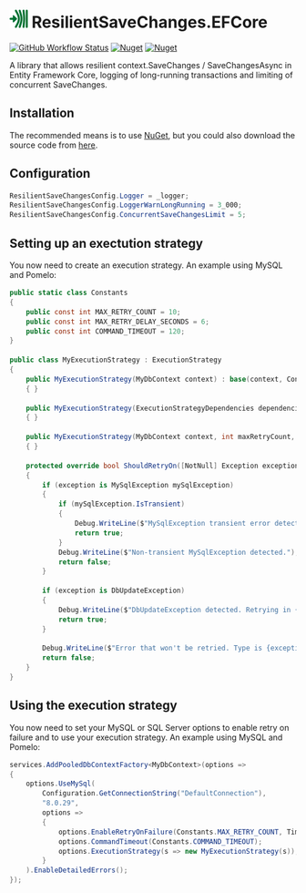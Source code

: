 # ![ResilientSaveChanges.EFCore](https://raw.githubusercontent.com/MarkCiliaVincenti/ResilientSaveChanges.EFCore/master/logo32.png) ResilientSaveChanges.EFCore
 [![GitHub Workflow Status](https://img.shields.io/github/workflow/status/MarkCiliaVincenti/ResilientSaveChanges.EFCore/.NET?logo=github&style=for-the-badge)](https://actions-badge.atrox.dev/MarkCiliaVincenti/ResilientSaveChanges.EFCore/goto?ref=master) [![Nuget](https://img.shields.io/nuget/v/ResilientSaveChanges.EFCore?label=ResilientSaveChanges.EFCore&logo=nuget&style=for-the-badge)](https://www.nuget.org/packages/ResilientSaveChanges.EFCore) [![Nuget](https://img.shields.io/nuget/dt/ResilientSaveChanges.EFCore?logo=nuget&style=for-the-badge)](https://www.nuget.org/packages/ResilientSaveChanges.EFCore)

A library that allows resilient context.SaveChanges / SaveChangesAsync in Entity Framework Core, logging of long-running transactions and limiting of concurrent SaveChanges.

## Installation
The recommended means is to use [NuGet](https://www.nuget.org/packages/ResilientSaveChanges.EFCore), but you could also download the source code from [here](https://github.com/MarkCiliaVincenti/ResilientSaveChanges.EFCore/releases).

## Configuration
```csharp
ResilientSaveChangesConfig.Logger = _logger;
ResilientSaveChangesConfig.LoggerWarnLongRunning = 3_000;
ResilientSaveChangesConfig.ConcurrentSaveChangesLimit = 5;
```

## Setting up an exectution strategy
You now need to create an execution strategy. An example using MySQL and Pomelo:

```csharp
public static class Constants
{
    public const int MAX_RETRY_COUNT = 10;
    public const int MAX_RETRY_DELAY_SECONDS = 6;
    public const int COMMAND_TIMEOUT = 120;
}

public class MyExecutionStrategy : ExecutionStrategy
{
    public MyExecutionStrategy(MyDbContext context) : base(context, Constants.MAX_RETRY_COUNT, TimeSpan.FromSeconds(Constants.MAX_RETRY_DELAY_SECONDS))
    { }

    public MyExecutionStrategy(ExecutionStrategyDependencies dependencies) : base(dependencies, Constants.MAX_RETRY_COUNT, TimeSpan.FromSeconds(Constants.MAX_RETRY_DELAY_SECONDS))
    { }

    public MyExecutionStrategy(MyDbContext context, int maxRetryCount, TimeSpan maxRetryDelay) : base(context, maxRetryCount, maxRetryDelay)
    { }

    protected override bool ShouldRetryOn([NotNull] Exception exception)
    {
        if (exception is MySqlException mySqlException)
        {
            if (mySqlException.IsTransient)
            {
                Debug.WriteLine($"MySqlException transient error detected. Retrying in {Constants.MAX_RETRY_DELAY_SECONDS} seconds");
                return true;
            }
            Debug.WriteLine($"Non-transient MySqlException detected.");
            return false;
        }

        if (exception is DbUpdateException)
        {
            Debug.WriteLine($"DbUpdateException detected. Retrying in {Constants.MAX_RETRY_DELAY_SECONDS} seconds");
            return true;
        }

        Debug.WriteLine($"Error that won't be retried. Type is {exception.GetType()}");
        return false;
    }
}
```

## Using the execution strategy
You now need to set your MySQL or SQL Server options to enable retry on failure and to use your execution strategy. An example using MySQL and Pomelo:

```csharp
services.AddPooledDbContextFactory<MyDbContext>(options =>
{
    options.UseMySql(
        Configuration.GetConnectionString("DefaultConnection"),
        "8.0.29",
        options =>
        {
            options.EnableRetryOnFailure(Constants.MAX_RETRY_COUNT, TimeSpan.FromSeconds(Constants.MAX_RETRY_DELAY_SECONDS), null);
            options.CommandTimeout(Constants.COMMAND_TIMEOUT);
            options.ExecutionStrategy(s => new MyExecutionStrategy(s));
        }
    ).EnableDetailedErrors();
});
```